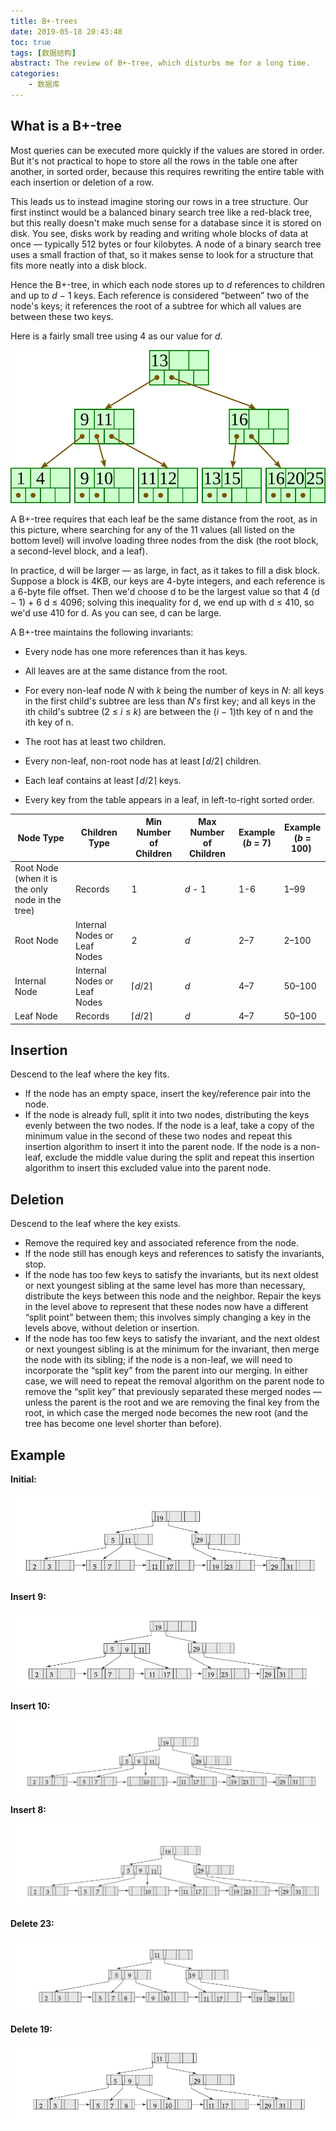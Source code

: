 ```yaml
---
title: B+-trees
date: 2019-05-18 20:43:48
toc: true
tags: [数据结构]
abstract: The review of B+-tree, which disturbs me for a long time.
categories:
    - 数据库
---
```

## What is a **B+**-tree

Most queries can be executed more quickly if the values are stored in order. But it's not practical to hope to store all the rows in the table one after another, in sorted order, because this requires rewriting the entire table with each insertion or deletion of a row.

<!-- more -->

This leads us to instead imagine storing our rows in a tree structure. Our first instinct would be a balanced binary search tree like a red-black tree, but this really doesn't make much sense for a database since it is stored on disk. You see, disks work by reading and writing whole blocks of data at once — typically 512 bytes or four kilobytes. A node of a binary search tree uses a small fraction of that, so it makes sense to look for a structure that fits more neatly into a disk block.

Hence the B+-tree, in which each node stores up to $d$ references to children and up to $d$ − 1 keys. Each reference is considered “between” two of the node's keys; it references the root of a subtree for which all values are between these two keys.

Here is a fairly small tree using 4 as our value for $d$.

![](bplus-trees/bplustree-0.png)

A B+-tree requires that each leaf be the same distance from the root, as in this picture, where searching for any of the 11 values (all listed on the bottom level) will involve loading three nodes from the disk (the root block, a second-level block, and a leaf).

In practice, d will be larger — as large, in fact, as it takes to fill a disk block. Suppose a block is 4KB, our keys are 4-byte integers, and each reference is a 6-byte file offset. Then we'd choose d to be the largest value so that 4 (d − 1) + 6 d ≤ 4096; solving this inequality for d, we end up with d ≤ 410, so we'd use 410 for d. As you can see, d can be large.

A B+-tree maintains the following invariants:

- Every node has one more references than it has keys.

- All leaves are at the same distance from the root.

- For every non-leaf node $N$ with $k$ being the number of keys in $N$: all keys in the first child's subtree are less than $N's$ first key; and all keys in the ith child's subtree (2 ≤ $i$ ≤ $k$) are between the ($i$ − 1)th key of n and the ith key of n.

- The root has at least two children.

- Every non-leaf, non-root node has at least $\lceil d / 2 \rceil$ children.

- Each leaf contains at least $\lceil d / 2 \rceil$ keys.

- Every key from the table appears in a leaf, in left-to-right sorted order.

| Node Type | Children Type | Min Number of Children | Max Number of Children | Example<br>($b$ = 7) | Example<br>($b$ = 100) |
| - |  - | - | - | - |  - |
| Root Node (when it is the only node in the tree) | Records | 1 | $d$ - 1  | 1-6 | 1–99 |
| Root Node	| Internal Nodes or Leaf Nodes | 2 | $d$ | 2–7 | 2–100 |
| Internal Node | Internal Nodes or Leaf Nodes | $\lceil d / 2 \rceil$ | $d$ | 4–7 | 50–100 |
| Leaf Node | Records | $\lceil d / 2 \rceil$ | $d$ | 4–7 | 50–100 |

## Insertion

Descend to the leaf where the key fits.

-  If the node has an empty space, insert the key/reference pair into the node.
-  If the node is already full, split it into two nodes, distributing the keys evenly between the two nodes. If the node is a leaf, take a copy of the minimum value in the second of these two nodes and repeat this insertion algorithm to insert it into the parent node. If the node is a non-leaf, exclude the middle value during the split and repeat this insertion algorithm to insert this excluded value into the parent node.

## Deletion

Descend to the leaf where the key exists.

-  Remove the required key and associated reference from the node.
-  If the node still has enough keys and references to satisfy the invariants, stop.
-  If the node has too few keys to satisfy the invariants, but its next oldest or next youngest sibling at the same level has more than necessary, distribute the keys between this node and the neighbor. Repair the keys in the level above to represent that these nodes now have a different “split point” between them; this involves simply changing a key in the levels above, without deletion or insertion.
-  If the node has too few keys to satisfy the invariant, and the next oldest or next youngest sibling is at the minimum for the invariant, then merge the node with its sibling; if the node is a non-leaf, we will need to incorporate the “split key” from the parent into our merging. In either case, we will need to repeat the removal algorithm on the parent node to remove the “split key” that previously separated these merged nodes — unless the parent is the root and we are removing the final key from the root, in which case the merged node becomes the new root (and the tree has become one level shorter than before).

## Example

**Initial:**

![](./bplus-trees/bplustree-1.png)

**Insert 9:**

![](./bplus-trees/insert9.png)

**Insert 10:**

![](./bplus-trees/insert10.png)

**Insert 8:**

![](./bplus-trees/insert8.png)

**Delete 23:**

![](./bplus-trees/delete23.png)

**Delete 19:**

![](./bplus-trees/delete19.png)